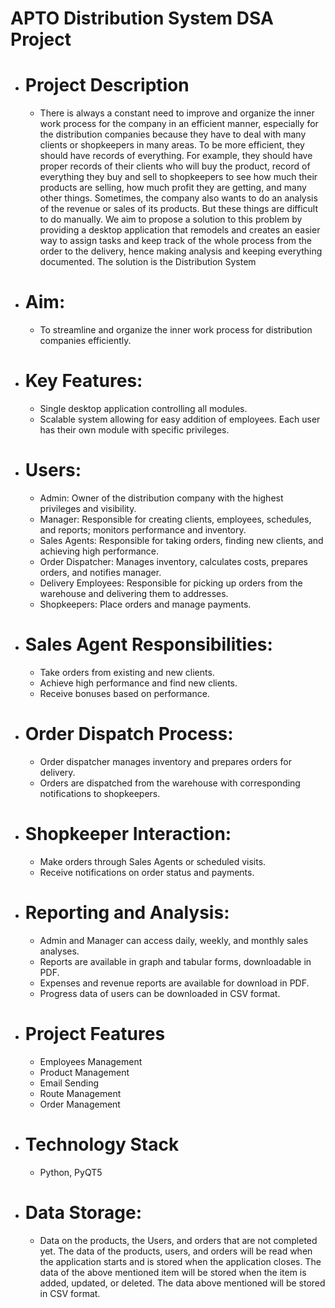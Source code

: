 # APTO Distribution System DSA Project
  - # Project Description
    - There is always a constant need to improve and organize the inner work process for the
      company in an efficient manner, especially for the distribution companies because they
      have to deal with many clients or shopkeepers in many areas. To be more efficient, they
      should have records of everything. For example, they should have proper records of their
      clients who will buy the product, record of everything they buy and sell to shopkeepers to
      see how much their products are selling, how much profit they are getting, and many other
      things. Sometimes, the company also wants to do an analysis of the revenue or sales of
      its products. But these things are difficult to do manually. We aim to propose a solution
      to this problem by providing a desktop application that remodels and creates an easier way
      to assign tasks and keep track of the whole process from the order to the delivery, hence
      making analysis and keeping everything documented. The solution is the Distribution
      System
  - # Aim:
    - To streamline and organize the inner work process for distribution companies efficiently.

  - # Key Features:
    - Single desktop application controlling all modules.
    - Scalable system allowing for easy addition of employees.
      Each user has their own module with specific privileges.
  - # Users:
    - Admin: Owner of the distribution company with the highest privileges and visibility.
    - Manager: Responsible for creating clients, employees, schedules, and reports; monitors performance and inventory.
    - Sales Agents: Responsible for taking orders, finding new clients, and achieving high performance.
    - Order Dispatcher: Manages inventory, calculates costs, prepares orders, and notifies manager.
    - Delivery Employees: Responsible for picking up orders from the warehouse and delivering them to addresses.
    - Shopkeepers: Place orders and manage payments.
  - # Sales Agent Responsibilities:
    - Take orders from existing and new clients.
    - Achieve high performance and find new clients.
    - Receive bonuses based on performance.
  - # Order Dispatch Process:
    - Order dispatcher manages inventory and prepares orders for delivery.
    - Orders are dispatched from the warehouse with corresponding notifications to shopkeepers.
  - # Shopkeeper Interaction:
    - Make orders through Sales Agents or scheduled visits.
    - Receive notifications on order status and payments.
  - # Reporting and Analysis:
    - Admin and Manager can access daily, weekly, and monthly sales analyses.
    - Reports are available in graph and tabular forms, downloadable in PDF.
    - Expenses and revenue reports are available for download in PDF.
    - Progress data of users can be downloaded in CSV format.
  - # Project Features
    - Employees Management
    - Product Management
    - Email Sending
    - Route Management
    - Order Management
  - # Technology Stack
    - Python, PyQT5
  - # Data Storage:
     - Data on the products, the Users, and orders that are not completed yet. The data of the
      products, users, and orders will be read when the application starts and is stored when the
      application closes. The data of the above mentioned item will be stored when the item
      is added, updated, or deleted. The data above mentioned will be stored in CSV format.
